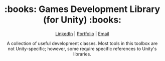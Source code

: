 <div align="center"> <h1>:books: Games Development Library (for Unity) :books:</h1>
   <p><a href="http://www.LinkedIn.com/in/kevin-barr1988">LinkedIn</a> | <a href="http://kjb88.github.io">Portfolio</a> | <a href="mailto:kevinbarr.business@gmail.com">Email</a></p>
 <p>A collection of useful development classes. Most tools in this toolbox are not Unity-specific; however, some require specific references to Unity's libraries.</p>
</div>
